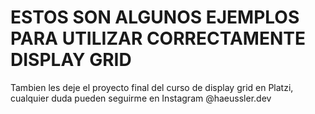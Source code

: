 # ESTOS SON ALGUNOS EJEMPLOS PARA UTILIZAR CORRECTAMENTE DISPLAY GRID

Tambien les deje el proyecto final del curso de display grid en Platzi, cualquier duda pueden seguirme en Instagram @haeussler.dev